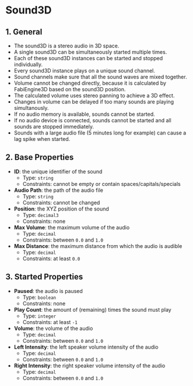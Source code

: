 # Sound3D

## 1. General

- The sound3D is a stereo audio in 3D space.
- A single sound3D can be simultaneously started multiple times.
- Each of these sound3D instances can be started and stopped individually.
- Every sound3D instance plays on a unique sound channel.
- Sound channels make sure that all the sound waves are mixed together.
- Volume cannot be changed directly, because it is calculated by FabiEngine3D based on the sound3D position.
- The calculated volume uses stereo panning to achieve a 3D effect.
- Changes in volume can be delayed if too many sounds are playing simultanously.
- If no audio memory is available, sounds cannot be started.
- If no audio device is connected, sounds cannot be started and all sounds are stopped immediately.
- Sounds with a large audio file (5 minutes long for example) can cause a lag spike when started.

## 2. Base Properties

- **ID**: the unique identifier of the sound
  - Type: `string`
  - Constraints: cannot be empty or contain spaces/capitals/specials
- **Audio Path**: the path of the audio file
  - Type: `string`
  - Constraints: cannot be changed
- **Position**: the XYZ position of the sound
  - Type: `decimal3`
  - Constraints: none
- **Max Volume**: the maximum volume of the audio
  - Type: `decimal`
  - Constraints: between `0.0` and `1.0`
- **Max Distance**: the maximum distance from which the audio is audible
  - Type: `decimal`
  - Constraints: at least `0.0`

## 3. Started Properties

- **Paused**: the audio is paused
  - Type: `boolean`
  - Constraints: none
- **Play Count**: the amount of (remaining) times the sound must play
  - Type: `integer`
  - Constraints: at least `-1`
- **Volume**: the volume of the audio
  - Type: `decimal`
  - Constraints: between `0.0` and `1.0`
- **Left Intensity**: the left speaker volume intensity of the audio
  - Type: `decimal`
  - Constraints: between `0.0` and `1.0`
- **Right Intensity**: the right speaker volume intensity of the audio
  - Type: `decimal`
  - Constraints: between `0.0` and `1.0`
